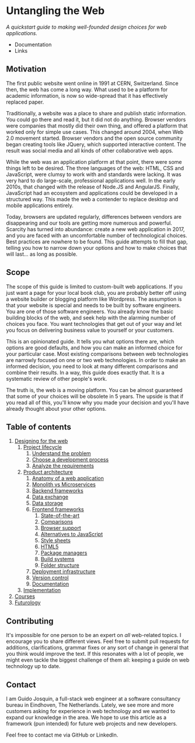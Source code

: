 # Untangling the Web

*A quickstart guide to making well-founded design choices for web applications.*

- Documentation
- Links

## Motivation

The first public website went online in 1991 at CERN, Switzerland. Since then, the web has come a long way. What used to be a platform for academic information, is now so wide-spread that it has effectively replaced paper.

Traditionally, a website was a place to share and publish static information. You could go there and read it, but it did not do anything. Browser vendors were companies that mostly did their own thing, and offered a platform that worked only for simple use cases. This changed around 2004, when Web 2.0 movement started. Browser vendors and the open source community began creating tools like JQuery, which supported interactive content. The result was social media and all kinds of other collaborative web apps.

While the web was an application platform at that point, there were some things left to be desired. The three languages of the web: HTML, CSS and JavaScript, were clumsy to work with and standards were lacking. It was very hard to do large-scale, professional applications well. In the early 2010s, that changed with the release of Node.JS and AngularJS. Finally, JavaScript had an ecosystem and applications could be developed in a structured way. This made the web a contender to replace desktop and mobile applications entirely.

Today, browsers are updated regularly, differences between vendors are disappearing and our tools are getting more numerous and powerful. Scarcity has turned into abundance: create a new web application in 2017, and you are faced with an uncomfortable number of technological choices. Best practices are nowhere to be found. This guide attempts to fill that gap, telling you how to narrow down your options and how to make choices that will last... as long as possible. 

## Scope

The scope of this guide is limited to custom-built web applications. If you just want a page for your local book club, you are probably better off using a website builder or blogging platform like Wordpress. The assumption is that your website is special and needs to be built by software engineers. You are one of those software engineers. You already know the basic building blocks of the web, and seek help with the alarming number of choices you face. You want technologies that get out of your way and let you focus on delivering business value to yourself or your customers.

This is an opinionated guide. It tells you what options there are, which options are good defaults, and how you can make an informed choice for your particular case. Most existing comparisons between web technologies are narrowly focused on one or two web technologies. In order to make an informed decision, you need to look at many different comparisons and combine their results. In a way, this guide does exactly that. It is a systematic review of other people's work.

The truth is, the web is a moving platform. You can be almost guaranteed that some of your choices will be obsolete in 5 years. The upside is that if you read all of this, you'll know why you made your decision and you'll have already thought about your other options. 

## Table of contents

1. [Designing for the web](./designing-for-the-web.md)
	1. [Project lifecycle](./designing-for-the-web.md#project-lifecycle)
		1. [Understand the problem](./designing-for-the-web.md#understand-the-problem)
		1. [Choose a development process](./designing-for-the-web.md#choose-a-development-process)
		1. [Analyze the requirements](./designing-for-the-web.md#analyze-the-requirements)
	2. [Product architecture](./designing-for-the-web.md#product-architecture)
		1. [Anatomy of a web application](./designing-for-the-web.md#anatomy-of-a-web-application)
		2. [Monolith vs Microservices](./designing-for-the-web.md#monolith-vs-microservices)
		3. [Backend frameworks](./designing-for-the-web.md#backend-frameworks)
		4. [Data exchange](./designing-for-the-web.md#data-exchange)
		5. [Data storage](./designing-for-the-web.md#data-storage)
		6. [Frontend frameworks](./designing-for-the-web.md#frontend-frameworks)
			1. [State-of-the-art](./designing-for-the-web.md#state-of-the-art)
			2. [Comparisons](./designing-for-the-web.md#comparisons)
			3. [Browser support](./designing-for-the-web.md#browser-support)
			4. [Alternatives to JavaScript](./designing-for-the-web.md#alternatives-to-javascript)
			5. [Style sheets](./designing-for-the-web.md#style-sheets)
			6. [HTML5](./designing-for-the-web.md#html5)
			7. [Package managers](./designing-for-the-web.md#package-managers)
			8. [Build systems](./designing-for-the-web.md#build-systems)
			9. [Folder structure](./designing-for-the-web.md#folder-structure)
		7. [Deployment infrastructure](./designing-for-the-web.md#deployment-infrastructure)
		8. [Version control](./designing-for-the-web.md#version-control)
		9. [Documentation](./designing-for-the-web.md#documentation)
	3. [Implementation](./designing-for-the-web.md#implementation)
2. [Courses](./courses.md)
3. [Futurology](./futurology.md)

## Contributing
It's impossible for one person to be an expert on *all* web-related topics. I encourage you to share different views. Feel free to submit pull requests for additions, clarifications, grammar fixes or any sort of change in general that you think would improve the text. If this resonates with a lot of people,
we might even tackle the biggest challenge of them all: keeping a guide on web technology up to date.


## Contact
I am Guido Josquin, a full-stack web engineer at a software consultancy bureau in Eindhoven, The Netherlands. Lately, we see more and more customers asking for experience in web technology and we wanted to expand our knowledge in the area. We hope to use this article as a framework (pun intended) for future web projects and new developers.

Feel free to contact me via GitHub or LinkedIn. 
